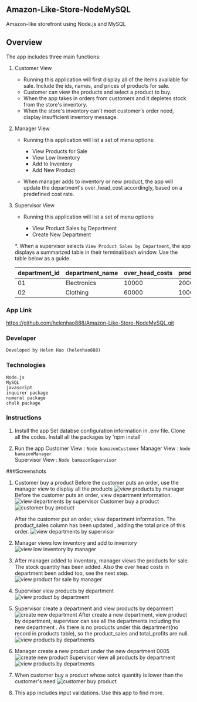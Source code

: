## Amazon-Like-Store-NodeMySQL
Amazon-like storefront using Node.js and MySQL

## Overview
The app includes three main functions:

1. Customer View   
    * Running this application will first display all of the items available for sale.     Include the ids, names, and prices of products for sale.
    * Customer can view the products and select a product to buy.
    * When the app takes in orders from customers and it depletes stock from the store's inventory. 
    * When the store's inventory can't meet customer's order need, display insufficient inventory message. 

2. Manager View
    * Running this application will list a set of menu options:
        * View Products for Sale        
        * View Low Inventory        
        * Add to Inventory        
        * Add New Product

    * When manager adds to inventory or new product, the app will update the department's   over_head_cost accordingly, based on a predefined cost rate.  

3. Supervisor View
   * Running this application will list a set of menu options:

        * View Product Sales by Department   
        * Create New Department

    *. When a supervisor selects `View Product Sales by Department`, the app displays a summarized table in their terminal/bash window. Use the table below as a guide.

    | department_id | department_name | over_head_costs | product_sales | total_profit |
    | ------------- | --------------- | --------------- | ------------- | ------------ |
    | 01            | Electronics     | 10000           | 20000         | 10000        |
    | 02            | Clothing        | 60000           | 100000        | 40000        |

### App Link
https://github.com/helenhao888/Amazon-Like-Store-NodeMySQL.git

### Developer
    Developed by Helen Hao (helenhao888)
    
### Technologies
    Node.js 
    MySQL
    javascript
    inquirer package
    numeral package
    chalk package

### Instructions

1. Install the app 
   Set databse configuration information in .env file. 
   Clone all the codes.
   Install all the packages by 'npm install'

2. Run the app
   Customer View   : `Node bamazonCustomer`
   Manager View    : `Node bamazonManager`  
   Supervisor View : `Node bamazonSupervisor`


###Screenshots
1. Customer buy a product 
   Before the customer puts an order, use the manager view to display all the products
   ![view products by manager](images/managerViewProduct.jpg)
   Before the customer puts an order,  view department information.
   ![view departments by supervisor](images/supervisorViewDep.jpg)
   Customer buy a product
   ![customer buy product](images/customerBuyProduct.gif)
    
   After the customer put an order,  view department information. The product_sales column has been updated , adding the total price of this order.
   ![view departments by supervisor](images/supervisorViewProductAfter.jpg)


2. Manager views low inventory and add to inventory
   ![view low inventory by manager](images/managerViewLowInv.gif)

3. After manager added to inventory, manager views the products for sale. The stock quantity has been added. Also the over head costs in department been added too, see the next step.  
   ![view product for sale by manager](images/viewProductsSale.jpg)

4. Supervisor view products by department   
   ![view product by department](images/supervisorViewByDep.gif)

5. Supervisor create a department and view products by deparment
   ![create new department](images/supervisorCreateDep.gif)
   After create a new department, view product by department, supervisor can see all the departments including the new department . As there is no products under this department(no record in products table), so the product_sales and total_profits are null. 
   ![view products by departments](images/supervisorViewNewDep.jpg)

6. Manager create a new product under the new department 0005
   ![create new product](images/managerAddProduct.gif)
   Supervisor view all products by department
   ![view products by departments](images/supervisorViewNewProd.jpg)

7. When customer buy a product whose sotck quantity is lower than the customer's need
   ![customer buy product](images/customerInsuffiQ.jpg)

8. This app includes input validations. Use this app to find more.